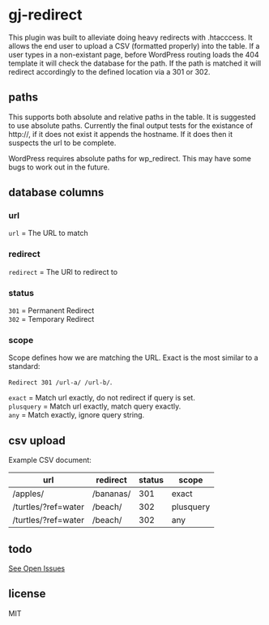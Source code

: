 gj-redirect
===========

This plugin was built to alleviate doing heavy redirects with .htacccess. It allows the end user to upload a CSV (formatted properly) into the table. If a user types in a non-existant page, before WordPress routing loads the 404 template it will check the database for the path. If the path is matched it will redirect accordingly to the defined location via a 301 or 302.

## paths

This supports both absolute and relative paths in the table. It is suggested to use absolute paths. Currently the final output tests for the existance of http://, if it does not exist it appends the hostname. If it does then it suspects the url to be complete.

WordPress requires absolute paths for wp_redirect. This may have some bugs to work out in the future.

## database columns

### url

`url` = The URL to match

### redirect

`redirect` = The URl to redirect to

### status

`301` = Permanent Redirect  
`302` = Temporary Redirect  

### scope

Scope defines how we are matching the URL. Exact is the most similar to a standard:  

`Redirect 301 /url-a/ /url-b/`.

`exact` = Match url exactly, do not redirect if query is set.  
`plusquery` = Match url exactly, match query exactly.  
`any` = Match exactly, ignore query string.  

## csv upload

Example CSV document:

url | redirect | status | scope
--- | -------- | ------ | -----
/apples/ | /bananas/ | 301 | exact
/turtles/?ref=water | /beach/ | 302 | plusquery
/turtles/?ref=water | /beach/ | 302 | any

## todo

[See Open Issues](https://github.com/GunnJerkens/gj-redirect/issues?page=1&state=open)

## license

MIT
